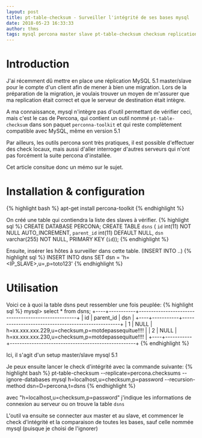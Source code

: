 ```yaml
---
layout: post
title: pt-table-checksum - Surveiller l'intégrité de ses bases mysql
date: 2018-05-23 16:33:33
author: thms
tags: mysql percona master slave pt-table-checksum checksum replication integrity integrite
---
```


# Introduction
J'ai récemment dû mettre en place une réplication MySQL 5.1 master/slave pour le compte d'un client afin de mener à bien une migration.
Lors de la préparation de la migration, je voulais trouver un moyen de m'assurer que ma replication était correct et que le serveur de destination était intègre.

A ma connaissance, mysql n'intègre pas d'outil permettant de vérifier ceci, mais c'est le cas de Percona, qui contient un outil nommé `pt-table-checksum` dans son paquet `perconna-toolkit` et qui reste complètement compatible avec MySQL, même en version 5.1

Par ailleurs, les outils percona sont très pratiques, il est possible d'effectuer des check locaux, mais aussi d'aller interroger d'autres serveurs qui n'ont pas forcément la suite percona d'installée.

Cet article consitue donc un mémo sur le sujet.

# Installation & configuration
{% highlight bash %}
apt-get install percona-toolkit
{% endhighlight %}

On créé une table qui contiendra la liste des slaves à vérifier.
{% highlight sql %}
CREATE DATABASE PERCONA;
CREATE TABLE `dsns` (
  `id` int(11) NOT NULL AUTO_INCREMENT,
  `parent_id` int(11) DEFAULT NULL,
  `dsn` varchar(255) NOT NULL,
   PRIMARY KEY (`id`));
{% endhighlight %}


Ensuite, insérer les hôtes à surveiller dans cette table. (INSERT INTO ..)
{% highlight sql %}
   INSERT INTO dsns SET dsn = 'h=<IP_SLAVE>,u=<UTILISATEUR>,p=toto123'
{% endhighlight %}


# Utilisation

Voici ce à quoi la table dsns peut ressembler une fois peuplée:
{% highlight sql %}
  mysql> select * from dsns;
+----+-----------+----------------------------------------------------+
| id | parent_id | dsn                                                |
+----+-----------+----------------------------------------------------+
|  1 |      NULL | h=xx.xxx.xxx.229,u=checksum,p=motdepassequitue!!!! |
|  2 |      NULL | h=xx.xxx.xxx.230,u=checksum,p=motdepassequitue!!!! |
+----+-----------+----------------------------------------------------+
{% endhighlight %}

Ici, il s'agit d'un setup master/slave mysql 5.1

Je peux ensuite lancer le check d'intégrité avec la commande suivante:
{% highlight bash %}
  pt-table-checksum --replicate=percona.checksums --ignore-databases mysql h=localhost,u=checksum,p=password --recursion-method dsn=D=percona,t=dsns
{% endhighlight %}

avec "h=localhost,u=checksum,p=password" j'indique les informations de connexion au serveur ou on trouve la table `dsns`

L'outil va ensuite se connecter aux master et au slave, et commencer le check d'intégrité et la comparaison de toutes les bases, sauf celle nommée mysql (puisque je choisi de l'ignorer)
